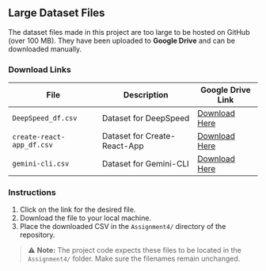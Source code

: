 ## Large Dataset Files

The dataset files made in this project are too large to be hosted on GitHub (over 100 MB). They have been uploaded to **Google Drive** and can be downloaded manually.  

### Download Links

| File | Description | Google Drive Link |
|------|-------------|-----------------|
| `DeepSpeed_df.csv` | Dataset for DeepSpeed | [Download Here](https://drive.google.com/file/d/1nEAeJNsm0wJ1aF_89HEdObfGxTgUyYI9/view?usp=sharing) |
| `create-react-app_df.csv` | Dataset for Create-React-App | [Download Here](https://drive.google.com/file/d/1hUo6gdq2mctdFuIr5a8TR5w8zCE7UP2M/view?usp=sharing) |
| `gemini-cli.csv` | Dataset for Gemini-CLI | [Download Here](https://drive.google.com/file/d/1so91zF7hwWwu41JhlLb61ZuqV4YvgHFQ/view?usp=drive_link) |

### Instructions

1. Click on the link for the desired file.  
2. Download the file to your local machine.  
3. Place the downloaded CSV in the `Assignment4/` directory of the repository.  

> ⚠️ **Note:** The project code expects these files to be located in the `Assignment4/` folder. Make sure the filenames remain unchanged.
